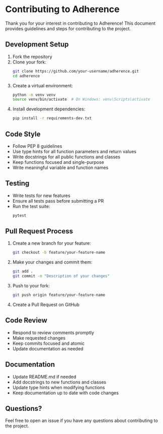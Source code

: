 # Contributing to Adherence

Thank you for your interest in contributing to Adherence! This document provides guidelines and steps for contributing to the project.

## Development Setup

1. Fork the repository
2. Clone your fork:
   ```bash
   git clone https://github.com/your-username/adherence.git
   cd adherence
   ```
3. Create a virtual environment:
   ```bash
   python -m venv venv
   source venv/bin/activate  # On Windows: venv\Scripts\activate
   ```
4. Install development dependencies:
   ```bash
   pip install -r requirements-dev.txt
   ```

## Code Style

- Follow PEP 8 guidelines
- Use type hints for all function parameters and return values
- Write docstrings for all public functions and classes
- Keep functions focused and single-purpose
- Write meaningful variable and function names

## Testing

- Write tests for new features
- Ensure all tests pass before submitting a PR
- Run the test suite:
  ```bash
  pytest
  ```

## Pull Request Process

1. Create a new branch for your feature:
   ```bash
   git checkout -b feature/your-feature-name
   ```
2. Make your changes and commit them:
   ```bash
   git add .
   git commit -m "Description of your changes"
   ```
3. Push to your fork:
   ```bash
   git push origin feature/your-feature-name
   ```
4. Create a Pull Request on GitHub

## Code Review

- Respond to review comments promptly
- Make requested changes
- Keep commits focused and atomic
- Update documentation as needed

## Documentation

- Update README.md if needed
- Add docstrings to new functions and classes
- Update type hints when modifying functions
- Keep documentation up to date with code changes

## Questions?

Feel free to open an issue if you have any questions about contributing to the project. 